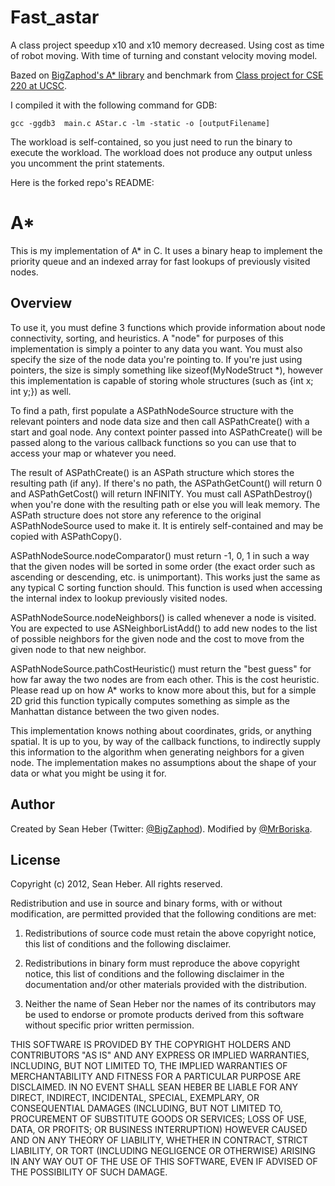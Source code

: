 # Fast_astar
A class project speedup x10 and x10 memory decreased. Using cost as time of robot moving. With time of turning and constant velocity moving model.

Bazed on [BigZaphod's A* library](https://github.com/BigZaphod/AStar) and benchmark from [Class project for CSE 220 at UCSC](https://github.com/kebding/cse220_project).

I compiled it with the following command for GDB:

`gcc -ggdb3  main.c AStar.c -lm -static -o [outputFilename]`

The workload is self-contained, so you just need to run the binary to execute the workload. The workload does not produce any
output unless you uncomment the print statements. 

Here is the forked repo's README:
# A*

This is my implementation of A* in C. It uses a binary heap to implement the priority queue and an indexed array for fast lookups of previously visited nodes.

## Overview

To use it, you must define 3 functions which provide information about node connectivity, sorting, and heuristics. A "node" for purposes of this implementation is simply a pointer to any data you want. You must also specify the size of the node data you're pointing to. If you're just using pointers, the size is simply something like sizeof(MyNodeStruct *), however this implementation is capable of storing whole structures (such as {int x; int y;}) as well.

To find a path, first populate a ASPathNodeSource structure with the relevant pointers and node data size and then call ASPathCreate() with a start and goal node. Any context pointer passed into ASPathCreate() will be passed along to the various callback functions so you can use that to access your map or whatever you need.

The result of ASPathCreate() is an ASPath structure which stores the resulting path (if any). If there's no path, the ASPathGetCount() will return 0 and ASPathGetCost() will return INFINITY. You must call ASPathDestroy() when you're done with the resulting path or else you will leak memory. The ASPath structure does not store any reference to the original ASPathNodeSource used to make it. It is entirely self-contained and may be copied with ASPathCopy().

ASPathNodeSource.nodeComparator() must return -1, 0, 1 in such a way that the given nodes will be sorted in some order (the exact order such as ascending or descending, etc. is unimportant). This works just the same as any typical C sorting function should. This function is used when accessing the internal index to lookup previously visited nodes.

ASPathNodeSource.nodeNeighbors() is called whenever a node is visited. You are expected to use ASNeighborListAdd() to add new nodes to the list of possible neighbors for the given node and the cost to move from the given node to that new neighbor.

ASPathNodeSource.pathCostHeuristic() must return the "best guess" for how far away the two nodes are from each other. This is the cost heuristic. Please read up on how A* works to know more about this, but for a simple 2D grid this function typically computes something as simple as the Manhattan distance between the two given nodes.

This implementation knows nothing about coordinates, grids, or anything spatial. It is up to you, by way of the callback functions, to indirectly supply this information to the algorithm when generating neighbors for a given node. The implementation makes no assumptions about the shape of your data or what you might be using it for.

## Author

Created by Sean Heber (Twitter: [@BigZaphod](http://twitter.com/BigZaphod/)). Modified by [@MrBoriska](https://github.com/MrBoriska).

## License

Copyright (c) 2012, Sean Heber. All rights reserved.

Redistribution and use in source and binary forms, with or without
modification, are permitted provided that the following conditions are met:

1. Redistributions of source code must retain the above copyright
   notice, this list of conditions and the following disclaimer.

2. Redistributions in binary form must reproduce the above copyright notice,
   this list of conditions and the following disclaimer in the documentation
   and/or other materials provided with the distribution.
 
3. Neither the name of Sean Heber nor the names of its contributors may
   be used to endorse or promote products derived from this software without
   specific prior written permission.

THIS SOFTWARE IS PROVIDED BY THE COPYRIGHT HOLDERS AND CONTRIBUTORS "AS IS" AND
ANY EXPRESS OR IMPLIED WARRANTIES, INCLUDING, BUT NOT LIMITED TO, THE IMPLIED
WARRANTIES OF MERCHANTABILITY AND FITNESS FOR A PARTICULAR PURPOSE ARE
DISCLAIMED. IN NO EVENT SHALL SEAN HEBER BE LIABLE FOR ANY DIRECT,
INDIRECT, INCIDENTAL, SPECIAL, EXEMPLARY, OR CONSEQUENTIAL DAMAGES (INCLUDING,
BUT NOT LIMITED TO, PROCUREMENT OF SUBSTITUTE GOODS OR SERVICES; LOSS OF USE,
DATA, OR PROFITS; OR BUSINESS INTERRUPTION) HOWEVER CAUSED AND ON ANY THEORY OF
LIABILITY, WHETHER IN CONTRACT, STRICT LIABILITY, OR TORT (INCLUDING NEGLIGENCE
OR OTHERWISE) ARISING IN ANY WAY OUT OF THE USE OF THIS SOFTWARE, EVEN IF
ADVISED OF THE POSSIBILITY OF SUCH DAMAGE.


